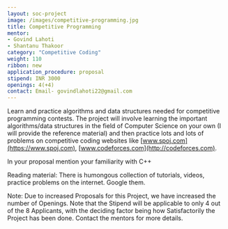 ```yaml
---
layout: soc-project
image: /images/competitive-programming.jpg
title: Competitive Programming
mentor: 
- Govind Lahoti 
- Shantanu Thakoor
category: "Competitive Coding"
weight: 110
ribbon: new
application_procedure: proposal
stipend: INR 3000
openings: 4(+4)
contact: Email- govindlahoti22@gmail.com
---
```


Learn and practice algorithms and data structures needed for competitive programming contests. The project will involve learning the important algorithms/data structures in the field of Computer Science on your own (I will provide the reference material) and then practice lots and lots of problems on competitive coding websites like [www.spoj.com](https://www.spoj.com), [www.codeforces.com](http://codeforces.com).

<!--break-->

In your proposal mention your familiarity with C++

Reading material: There is humongous collection of tutorials, videos, practice problems on the internet. Google them.

Note: Due to increased Proposals for this Project, we have increased the number of Openings. Note that the Stipend will be applicable to only 4 out of the 8 Applicants, with the deciding factor being how Satisfactorily the Project has been done. Contact the mentors for more details.